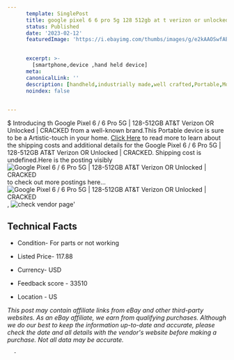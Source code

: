 ```yaml
---
      template: SinglePost
      title: google pixel 6 6 pro 5g 128 512gb at t verizon or unlocked cracked
      status: Published
      date: '2023-02-12'
      featuredImage: 'https://i.ebayimg.com/thumbs/images/g/e2kAAOSwfABjj4-G/s-l225.jpg'
       

      excerpt: >-
        [smartphone,device ,hand held device]
      meta:
      canonicalLink: ''
      description: [handheld,industrially made,well crafted,Portable,Mobile,Compact,Convenient,Lightweight,Maneuverable,Man-portable,Miniature,Carriable,Hand-held,Light,Holdable,Transportable,Mobile device,Pocket-sized,On-the-go,Wireless,Cordless,Compact size,Convenient size, smartphone,device ,hand held device]
      noindex: false
      

---
```

$
      Introducing th Google Pixel 6 / 6 Pro 5G | 128-512GB AT&T Verizon OR Unlocked | CRACKED from a well-known brand.This Portable device  is sure to be a Artistic-touch in your home. [Click Here](https://www.ebay.com/itm/275581648919?hash=item4029f24017%3Ag%3Ae2kAAOSwfABjj4-G&mkevt=1&mkcid=1&mkrid=711-53200-19255-0&campid=%253CePNCampaignId%253E&customid=%253CreferenceId%253E&toolid=10049) to read more to learn about the shipping costs and additional details for the Google Pixel 6 / 6 Pro 5G | 128-512GB AT&T Verizon OR Unlocked | CRACKED. Shipping cost is undefined.Here is the posting visibly ![Google Pixel 6 / 6 Pro 5G | 128-512GB AT&T Verizon OR Unlocked | CRACKED](https://i.ebayimg.com/thumbs/images/g/e2kAAOSwfABjj4-G/s-l225.jpg) to check out more postings here... ![Google Pixel 6 / 6 Pro 5G | 128-512GB AT&T Verizon OR Unlocked | CRACKED](https://i.ebayimg.com/images/g/e2kAAOSwfABjj4-G/s-l1600.jpg), ![check vendor page](https://origin-galleryplus.ebayimg.com/ws/web/275581648919_2_0_1/225x225.jpg,https://origin-galleryplus.ebayimg.com/ws/web/275581648919_3_0_1/225x225.jpg,https://origin-galleryplus.ebayimg.com/ws/web/275581648919_4_0_1/225x225.jpg)'

      

 ## Technical Facts 



     
      

 - Condition- For parts or not working 


      

 - Listed Price- 117.88 


      

 - Currency- USD 


      

 - Feedback score - 33510 


      

 - Location - US 


      
      

 *_This post may contain affiliate links from eBay and other third-party websites. As an eBay affiliate, we earn from qualifying purchases. Although we do our best to keep the information up-to-date and accurate, please check the date and all details with the vendor's website before making a purchase. Not all data may be accurate._*




      -
